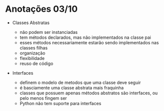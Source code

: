 # Anotações 03/10

- Classes Abstratas
  - não podem ser instanciadas
  - tem métodos declarados, mas não implementados na classe pai
  - esses métodos necessariamente estarão sendo implementados nas classes filhas
  - organização
  - flexibilidade
  - reuso de código

- Interfaces
  - definem o modelo de metodos que uma classe deve seguir
  - é basciamente uma classe abstrata mais fraquinha
  - classes que possuem apenas métodos abstratos são interfaces, ou pelo menos fingem ser
  - Python não tem suporte para interfaces